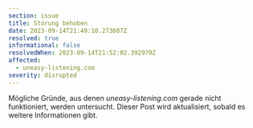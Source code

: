 ```yaml
---
section: issue
title: Störung behoben
date: 2023-09-14T21:49:10.273687Z
resolved: true
informational: false
resolvedWhen: 2023-09-14T21:52:02.392970Z
affected:
  - uneasy-listening.com
severity: disrupted
---
```

Mögliche Gründe, aus denen *uneasy-listening.com* gerade nicht funktioniert, werden untersucht. Dieser Post wird aktualisiert, sobald es weitere Informationen gibt.

        